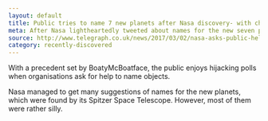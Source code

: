 ```yaml
---
layout: default
title: Public tries to name 7 new planets after Nasa discovery- with chaotic results
meta: After Nasa lightheartedly tweeted about names for the new seven planets it recently discovered, it wasn't difficult to guess what happened next.
source: http://www.telegraph.co.uk/news/2017/03/02/nasa-asks-public-help-name-7-new-plants-chaotic-results/
category: recently-discovered
---
```


With a precedent set by BoatyMcBoatface,  the public enjoys hijacking polls when organisations ask for help to name objects.

Nasa managed to get many suggestions of names for the new planets, which were found by its Spitzer Space Telescope. However, most of them were rather silly.
